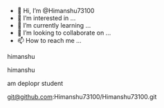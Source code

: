 - 👋 Hi, I’m @Himanshu73100
- 👀 I’m interested in ...
- 🌱 I’m currently learning ...
- 💞️ I’m looking to collaborate on ...
- 📫 How to reach me ...

<!---
Himanshu73100/Himanshu73100 is a ✨ special ✨ repository because its `README.md` (this file) appears on your GitHub profile.
You can click the Preview link to take a look at your changes.
--->
himanshu

himanshu

 am deplopr student
 
git@github.com:Himanshu73100/Himanshu73100.git
